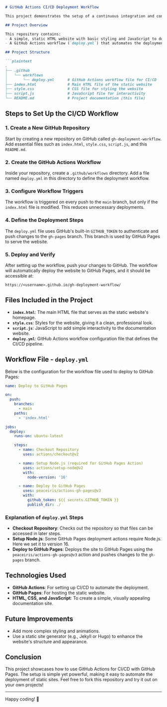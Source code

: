 ```markdown
# GitHub Actions CI/CD Deployment Workflow

This project demonstrates the setup of a continuous integration and continuous deployment (CI/CD) pipeline using GitHub Actions to deploy a static website to GitHub Pages. This workflow automatically deploys any changes made to the `index.html` file on the `main` branch to GitHub Pages, allowing for seamless updates to the website.

## Project Overview

This repository contains:
- A simple, static HTML website with basic styling and JavaScript to document the steps for setting up GitHub Actions for CI/CD.
- A GitHub Actions workflow (`deploy.yml`) that automates the deployment of this static site to GitHub Pages whenever changes are made to `index.html`.

## Project Structure

```plaintext
.
├── .github
│   └── workflows
│       └── deploy.yml      # GitHub Actions workflow file for CI/CD
├── index.html              # Main HTML file of the static website
├── style.css               # CSS file for styling the website
├── script.js               # JavaScript file for interactivity
└── README.md               # Project documentation (this file)
```

## Steps to Set Up the CI/CD Workflow

### 1. Create a New GitHub Repository

Start by creating a new repository on GitHub called `gh-deployment-workflow`. Add essential files such as `index.html`, `style.css`, `script.js`, and this `README.md`.

### 2. Create the GitHub Actions Workflow

Inside your repository, create a `.github/workflows` directory. Add a file named `deploy.yml` in this directory to define the deployment workflow.

### 3. Configure Workflow Triggers

The workflow is triggered on every push to the `main` branch, but only if the `index.html` file is modified. This reduces unnecessary deployments.

### 4. Define the Deployment Steps

The `deploy.yml` file uses GitHub's built-in `GITHUB_TOKEN` to authenticate and push changes to the `gh-pages` branch. This branch is used by GitHub Pages to serve the website.

### 5. Deploy and Verify

After setting up the workflow, push your changes to GitHub. The workflow will automatically deploy the website to GitHub Pages, and it should be accessible at:

```
https://<username>.github.io/gh-deployment-workflow/
```

## Files Included in the Project

- **`index.html`**: The main HTML file that serves as the static website's homepage.
- **`style.css`**: Styles for the website, giving it a clean, professional look.
- **`script.js`**: JavaScript to add simple interactivity to the documentation website.
- **`deploy.yml`**: GitHub Actions workflow configuration file that defines the CI/CD pipeline.

## Workflow File - `deploy.yml`

Below is the configuration for the workflow file used to deploy to GitHub Pages:

```yaml
name: Deploy to GitHub Pages

on:
  push:
    branches:
      - main
    paths:
      - 'index.html'

jobs:
  deploy:
    runs-on: ubuntu-latest

    steps:
      - name: Checkout Repository
        uses: actions/checkout@v2

      - name: Setup Node.js (required for GitHub Pages Action)
        uses: actions/setup-node@v2
        with:
          node-version: '16'

      - name: Deploy to GitHub Pages
        uses: peaceiris/actions-gh-pages@v3
        with:
          github_token: ${{ secrets.GITHUB_TOKEN }}
          publish_dir: ./
```

### Explanation of `deploy.yml` Steps

- **Checkout Repository**: Checks out the repository so that files can be accessed in later steps.
- **Setup Node.js**: Some GitHub Pages deployment actions require Node.js. Here we set it to version 16.
- **Deploy to GitHub Pages**: Deploys the site to GitHub Pages using the `peaceiris/actions-gh-pages@v3` action and pushes changes to the `gh-pages` branch.

## Technologies Used

- **GitHub Actions**: For setting up CI/CD to automate the deployment.
- **GitHub Pages**: For hosting the static website.
- **HTML, CSS, and JavaScript**: To create a simple, visually appealing documentation site.

## Future Improvements

- Add more complex styling and animations.
- Use a static site generator (e.g., Jekyll or Hugo) to enhance the website's structure and appearance.

## Conclusion

This project showcases how to use GitHub Actions for CI/CD with GitHub Pages. The setup is simple yet powerful, making it easy to automate the deployment of static sites. Feel free to fork this repository and try it out on your own projects!

---

Happy coding! 🚀
```
